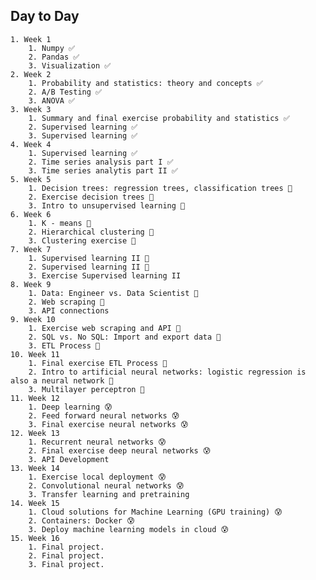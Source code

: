 ## Day to Day

    1. Week 1
        1. Numpy ✅
        2. Pandas ✅
        3. Visualization ✅
    2. Week 2
        1. Probability and statistics: theory and concepts ✅
        2. A/B Testing ✅
        3. ANOVA ✅
    3. Week 3
        1. Summary and final exercise probability and statistics ✅
        2. Supervised learning ✅
        3. Supervised learning ✅
    4. Week 4
        1. Supervised learning ✅
        2. Time series analysis part I ✅
        3. Time series analytis part II ✅
    5. Week 5
        1. Decision trees: regression trees, classification trees 📝
        2. Exercise decision trees 📝
        3. Intro to unsupervised learning 📝
    6. Week 6
        1. K - means 📝
        2. Hierarchical clustering 📝
        3. Clustering exercise 📝
    7. Week 7
        1. Supervised learning II 📝
        2. Supervised learning II 📝
        3. Exercise Supervised learning II
    8. Week 9
        1. Data: Engineer vs. Data Scientist 📝
        2. Web scraping 📝
        3. API connections
    9. Week 10
        1. Exercise web scraping and API 🤔
        2. SQL vs. No SQL: Import and export data 🤔
        3. ETL Process 🤔
    10. Week 11
        1. Final exercise ETL Process 🤔
        2. Intro to artificial neural networks: logistic regression is also a neural network 🤔
        3. Multilayer perceptron 🤔
    11. Week 12
        1. Deep learning 😰
        2. Feed forward neural networks 😰
        3. Final exercise neural networks 😰
    12. Week 13
        1. Recurrent neural networks 😰
        2. Final exercise deep neural networks 😰
        3. API Development
    13. Week 14
        1. Exercise local deployment 😰
        2. Convolutional neural networks 😰
        3. Transfer learning and pretraining
    14. Week 15
        1. Cloud solutions for Machine Learning (GPU training) 😰
        2. Containers: Docker 😰
        3. Deploy machine learning models in cloud 😰
    15. Week 16
        1. Final project. 
        2. Final project. 
        3. Final project. 


